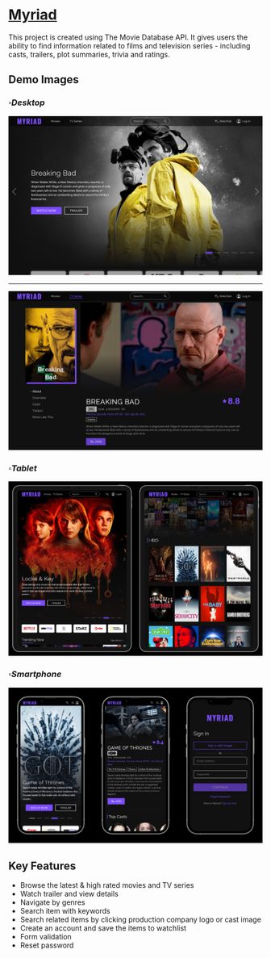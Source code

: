 # [Myriad](https://sp-myriad.netlify.app)

This project is created using The Movie Database API. It gives users the ability to find information related to films and television series - including casts, trailers, plot summaries, trivia and ratings.

## Demo Images
### _▫️Desktop_
![Myriad](https://github.com/shawnpruden/sp-myriad/blob/main/images/myriad-home.png?raw=true)

---

![Myriad](https://github.com/shawnpruden/sp-myriad/blob/main/images/myriad-detail.png?raw=true)

### _▫️Tablet_
![Myriad](https://github.com/shawnpruden/sp-myriad/blob/main/images/myriad-tablet.jpeg?raw=true)

### _▫️Smartphone_
![Myriad](https://github.com/shawnpruden/sp-myriad/blob/main/images/myriad-smartphone.jpeg?raw=true)

## Key Features
- Browse the latest & high rated movies and TV series
- Watch trailer and view details
- Navigate by genres
- Search item with keywords
- Search related items by clicking production company logo or cast image
- Create an account and save the items to watchlist
- Form validation
- Reset password
